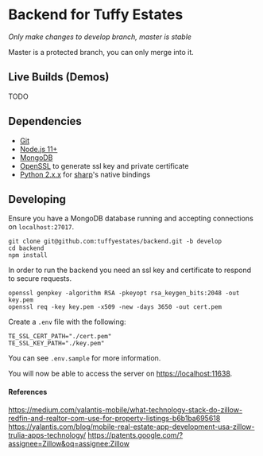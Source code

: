 # Backend for Tuffy Estates

*Only make changes to develop branch, master is stable*

Master is a protected branch, you can only merge into it.

## Live Builds (Demos)
TODO

## Dependencies
* [Git](https://git-scm.com/downloads)
* [Node.js 11+](https://nodejs.org/en/)
* [MongoDB](https://www.mongodb.com/download-center/community)
* [OpenSSL](https://www.openssl.org/source/) to generate ssl key and private certificate
* [Python 2.x.x](https://www.python.org/downloads/) for [sharp](https://www.npmjs.com/package/sharp)'s native bindings

## Developing
Ensure you have a MongoDB database running and accepting connections on `localhost:27017`.

```
git clone git@github.com:tuffyestates/backend.git -b develop
cd backend
npm install
```

In order to run the backend you need an ssl key and certificate to respond to secure requests.
```
openssl genpkey -algorithm RSA -pkeyopt rsa_keygen_bits:2048 -out key.pem
openssl req -key key.pem -x509 -new -days 3650 -out cert.pem
```

Create a `.env` file with the following:
```
TE_SSL_CERT_PATH="./cert.pem"
TE_SSL_KEY_PATH="./key.pem"
```

You can see `.env.sample` for more information.

You will now be able to access the server on [https://localhost:11638](https://localhost:11638).


#### References
https://medium.com/yalantis-mobile/what-technology-stack-do-zillow-redfin-and-realtor-com-use-for-property-listings-b6b1ba695618
https://yalantis.com/blog/mobile-real-estate-app-development-usa-zillow-trulia-apps-technology/
https://patents.google.com/?assignee=Zillow&oq=assignee:Zillow

